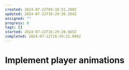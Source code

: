 ```yaml
---
created: 2024-07-22T04:18:51.280Z
updated: 2024-07-22T16:29:26.264Z
assigned: ""
progress: 0
tags: []
started: 2024-07-22T16:29:20.665Z
completed: 2024-07-22T16:29:21.898Z
---
```


# Implement player animations
